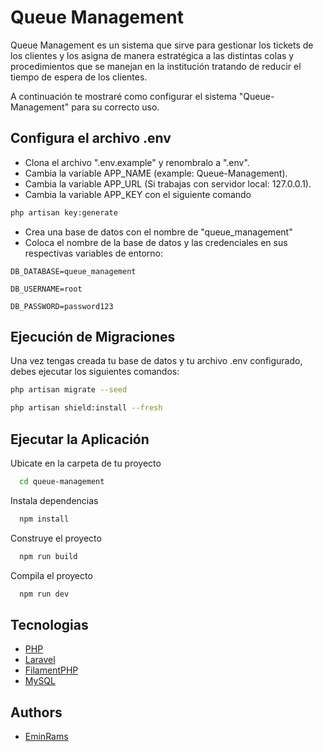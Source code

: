 
# Queue Management

Queue Management es un sistema que sirve para gestionar los tickets de los clientes y los asigna de manera estratégica a las distintas colas y procedimientos que se manejan en la institución tratando de reducir el tiempo de espera de los clientes.

A continuación te mostraré como configurar el sistema "Queue-Management" para su correcto uso.


## Configura el archivo .env

- Clona el archivo ".env.example" y renombralo a ".env".
- Cambia la variable APP_NAME (example: Queue-Management).
- Cambia la variable APP_URL (Si trabajas con servidor local: 127.0.0.1).
- Cambia la variable APP_KEY con el siguiente comando

```bash
php artisan key:generate
```

- Crea una base de datos con el nombre de "queue_management"
- Coloca el nombre de la base de datos y las credenciales en sus respectivas variables de entorno:

`DB_DATABASE=queue_management`

`DB_USERNAME=root`

`DB_PASSWORD=password123`

## Ejecución de Migraciones
Una vez tengas creada tu base de datos y tu archivo .env configurado, debes ejecutar los siguientes comandos:
```bash
php artisan migrate --seed

php artisan shield:install --fresh
```
## Ejecutar la Aplicación

Ubicate en la carpeta de tu proyecto

```bash
  cd queue-management
```

Instala dependencias

```bash
  npm install
```

Construye el proyecto

```bash
  npm run build
```

Compila el proyecto

```bash
  npm run dev
```

## Tecnologias

- [PHP](https://www.php.net/)
- [Laravel](https://laravel.com/)
- [FilamentPHP](https://filamentphp.com/docs/3.x/forms/installation)
- [MySQL](https://www.mysql.com/)

## Authors

- [EminRams](https://www.github.com/EminRams)
